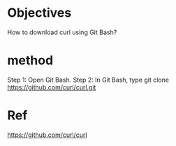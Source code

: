 # Objectives
How to download curl using Git Bash?
# method
Step 1:
Open Git Bash.
Step 2:
In Git Bash, type
git clone https://github.com/curl/curl.git
# Ref
https://github.com/curl/curl
